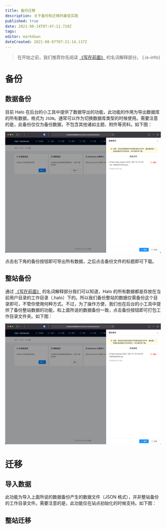 ```yaml
---
title: 备份迁移
description: 关于备份和迁移的最佳实践
published: true
date: 2021-08-14T07:47:11.728Z
tags: 
editor: markdown
dateCreated: 2021-08-07T07:21:14.137Z
---
```


> 在开始之前，我们推荐你先阅读 [《写在前面》](/install/prepare) 的名词解释部分。
{.is-info}

# 备份

## 数据备份

目前 Halo 在后台的小工具中提供了数据导出的功能，此功能的作用为导出数据库的所有数据，格式为 `JSON`。通常可以作为切换数据库类型的时候使用。需要注意的是，此备份仅仅为备份数据，不包含其他诸如主题、附件等资料。如下图：

![halo-data-export.png](/assets/halo-data-export.png)

点击右下角的备份按钮即可导出所有数据，之后点击备份文件的标题即可下载。

## 整站备份

通过 [《写在前面》](/install/prepare) 的名词解释部分我们可以知道，Halo 的所有数据都是存放在当前用户目录的工作目录（.halo）下的。所以我们备份整站的数据仅需备份这个目录即可，不管你使用何种方式。不过，为了操作方便，我们也在后台的小工具中提供了备份整站数据的功能，和上面所说的数据备份一致，点击备份按钮即可打包工作目录文件夹。如下图：

![halo-workspace-export.png](/assets/halo-workspace-export.png)

# 迁移

## 导入数据

此功能为导入上面所说的数据备份产生的数据文件（JSON 格式），并非整站备份的工作目录文件。需要注意的是，此功能仅在站点初始化的时候支持。如下图：



## 整站迁移